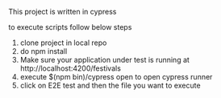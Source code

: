 This project is written in cypress

to execute scripts follow below steps

1. clone project in local repo
2. do npm install
3. Make sure your application under test is running at http://localhost:4200/festivals
4. execute $(npm bin)/cypress open to open cypress runner
5. click on E2E test and then the file you want to execute 
